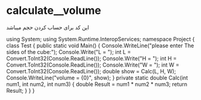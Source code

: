# calculate__volume
این کد برای حساب کردن حجم میباشد






﻿using System;
using System.Runtime.InteropServices;
namespace Project
{
    class Test
    {
        public static void Main()
        {
            Console.WriteLine("please enter The sides of the cube:");
            Console.Write("L = ");
            int L = Convert.ToInt32(Console.ReadLine());
            Console.Write("H = ");
            int H = Convert.ToInt32(Console.ReadLine());
            Console.Write("W = ");
            int W = Convert.ToInt32(Console.ReadLine());
            double show = Calc(L, H, W);
            Console.WriteLine("volume = {0}", show);
        }
        private static double Calc(int num1, int num2, int num3)
        {
            double Result = num1 * num2 * num3;
            return Result;
        }
    }
}
